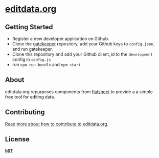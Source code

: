 # [editdata.org](http://editdata.org)

## Getting Started

* Register a new developer application on Github.
* Clone the [gatekeeper](https://github.com/prose/gatekeeper) repository, add your Github keys to `config.json`, and run gatekeeper.
* Clone this repository and add your Github client_id to the `development` config in `config.js`
* run `npm run bundle` and `npm start`

## About
editdata.org repurposes components from [flatsheet](http://github.com/flatsheet/flatsheet) to provide a a simple free tool for editing data.

## Contributing

[Read more about how to contribute to editdata.org.](CONTRIBUTING.md)

## License
[MIT](LICENSE.md)
